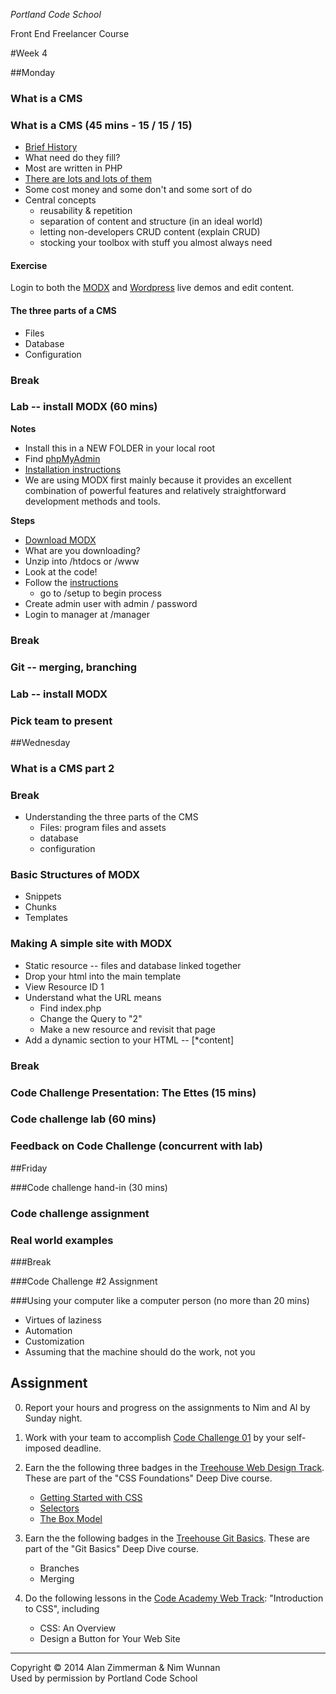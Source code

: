 *Portland Code School*

Front End Freelancer Course

#Week 4

##Monday

### What is a CMS

### What is a CMS (45 mins - 15 / 15 / 15)
* [Brief History](http://www.contegro.com/info-center/designers-blog/blog-article/_thread_/a-brief-history-of-cms-development)
* What need do they fill?
* Most are written in PHP
* [There are lots and lots of them](http://www.opensourcecms.com)
* Some cost money and some don't and some sort of do
* Central concepts
	* reusability & repetition
	* separation of content and structure (in an ideal world)
	* letting non-developers CRUD content (explain CRUD)
	* stocking your toolbox with stuff you almost always need
	
#### Exercise
Login to both the [MODX](http://www.opensourcecms.com/scripts/details.php?scriptid=48&name=MODx) and [Wordpress](http://www.opensourcecms.com/scripts/details.php?scriptid=88) live demos and edit content. 

#### The three parts of a CMS
* Files
* Database
* Configuration

### Break

### Lab -- install MODX (60 mins)

**Notes**

* Install this in a NEW FOLDER in your local root
* Find [phpMyAdmin](http://localhost:8888/MAMP/phpmyadmin.php?lang=en-iso-8859-1&language=English)
* [Installation instructions](http://rtfm.modx.com/revolution/2.x/getting-started/installation)
* We are using MODX first mainly because it provides an excellent combination of powerful features and relatively straightforward development methods and tools.

**Steps**

* [Download MODX](http://modx.com/download/)
* What are you downloading?
* Unzip into /htdocs or /www
* Look at the code!
* Follow the [instructions](http://rtfm.modx.com/revolution/2.x/getting-started/installation)
	* go to /setup to begin process
* Create admin user with admin / password
* Login to manager at /manager


### Break

### Git -- merging, branching

### Lab -- install MODX
### Pick team to present

##Wednesday

### What is a CMS part 2

### Break

* Understanding the three parts of the CMS
	* Files: program files and assets
	* database
	* configuration
	
### Basic Structures of MODX
* Snippets
* Chunks
* Templates

### Making A simple site with MODX

* Static resource -- files and database linked together
* Drop your html into the main template
* View Resource ID 1
* Understand what the URL means
	* Find index.php
	* Change the Query to "2"
	* Make a new resource and revisit that page
* Add a dynamic section to your HTML -- [*content] 


### Break

### Code Challenge Presentation: The Ettes (15 mins)

### Code challenge lab (60 mins)

### Feedback on Code Challenge (concurrent with lab)


##Friday 

###Code challenge hand-in (30 mins)

### Code challenge assignment

### Real world examples

###Break

###Code Challenge #2 Assignment

###Using your computer like a computer person (no more than 20 mins)
* Virtues of laziness
* Automation
* Customization
* Assuming that the machine should do the work, not you

## Assignment

 
0. Report your hours and progress on the assignments to Nìm and Al by Sunday night.
 
0. Work with your team to accomplish [Code Challenge 01](../code_challenge_01/code_challenge_01_instructions.md) by your self-imposed deadline.
 
0. Earn the the following three badges in the [Treehouse Web Design Track](http://teamtreehouse.com/tracks/web-design). These are part of the "CSS Foundations" Deep Dive course. 

	* [Getting Started with CSS](http://teamtreehouse.com/library/css-foundations#getting-started-with-css)
	* [Selectors](http://teamtreehouse.com/library/css-foundations#selectors)
	* [The Box Model](http://teamtreehouse.com/library/css-foundations#the-box-model)
 
0. Earn the the following badges in the [Treehouse Git Basics](http://teamtreehouse.com/library/git-basics). These are part of the "Git Basics" Deep Dive course. 

	* Branches
	* Merging
 
0. Do the following lessons in the [Code Academy Web Track](http://www.codecademy.com/tracks/web): "Introduction to CSS", including
	* CSS: An Overview
	* Design a Button for Your Web Site

<hr />
Copyright © 2014 Alan Zimmerman & Nìm Wunnan<br />
Used by permission by Portland Code School
